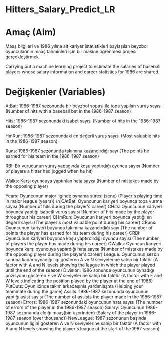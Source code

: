 # Hitters_Salary_Predict_LR

#  Amaç (Aim)
Maaş bilgileri ve 1986 yılına ait kariyer istatistikleri paylaşılan beyzbol oyuncularının maaş tahminleri için bir makine öğrenmesi projesi gerçekleştirmek

Carrying out a machine learning project to estimate the salaries of baseball players whose salary information and career statistics for 1986 are shared.


# Değişkenler (Variables)

AtBat: 1986-1987 sezonunda bir beyzbol sopası ile topa yapılan vuruş sayısı (Number of hits with a baseball bat in the 1986-1987 season)

Hits: 1986-1987 sezonundaki isabet sayısı (Number of hits in the 1986-1987 season)

HmRun: 1986-1987 sezonundaki en değerli vuruş sayısı (Most valuable hits in the 1986-1987 season)

Runs: 1986-1987 sezonunda takımına kazandırdığı sayı (The points he earned for his team in the 1986-1987 season)

RBI: Bir vurucunun vuruş yaptıgında koşu yaptırdığı oyuncu sayısı (Number of players a hitter had jogged when he hit)

Walks: Karşı oyuncuya yaptırılan hata sayısı (Number of mistakes made by the opposing player)

Years: Oyuncunun major liginde oynama süresi (sene) (Player's playing time in major league (years)) /n
CAtBat: Oyuncunun kariyeri boyunca topa vurma sayısı (Number of hits during the player's career)
CHits: Oyuncunun kariyeri boyunca yaptığı isabetli vuruş sayısı (Number of hits made by the player throughout his career)
CHmRun: Oyucunun kariyeri boyunca yaptığı en değerli sayısı (The player's most valuable point during his career)
CRuns: Oyuncunun kariyeri boyunca takımına kazandırdığı sayı (The number of points the player has earned for his team during his career)
CRBI: Oyuncunun kariyeri boyunca koşu yaptırdırdığı oyuncu sayısı (The number of players the player has made during his career)
CWalks: Oyuncun kariyeri boyunca karşı oyuncuya yaptırdığı hata sayısı (Number of mistakes made by the opposing player during the player's career)
League: Oyuncunun sezon sonuna kadar oynadığı ligi gösteren A ve N seviyelerine sahip bir faktör (A factor with A and N levels showing the league in which the player played until the end of the season)
Division: 1986 sonunda oyuncunun oynadığı pozisyonu gösteren E ve W seviyelerine sahip bir faktör (A factor with E and W levels indicating the position played by the player at the end of 1986)
PutOuts: Oyun icinde takım arkadaşınla yardımlaşma (Helping your teammate during the game)
Assits: 1986-1987 sezonunda oyuncunun yaptığı asist sayısı (The number of assists the player made in the 1986-1987 season)
Errors: 1986-1987 sezonundaki oyuncunun hata sayısı (The number of errors of the player in the 1986-1987 season)
Salary: Oyuncunun 1986-1987 sezonunda aldığı maaş(bin uzerinden) (Salary of the player in 1986-1987 season (over thousand))
NewLeague: 1987 sezonunun başında oyuncunun ligini gösteren A ve N seviyelerine sahip bir faktör (A factor with A and N levels showing the player's league at the start of the 1987 season)

